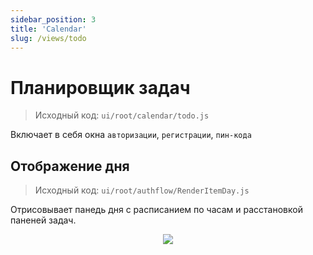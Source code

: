 ```yaml
---
sidebar_position: 3
title: 'Calendar'
slug: /views/todo
---
```


# Планировщик задач  

> Исходный код: `ui/root/calendar/todo.js`  

Включает в себя окна `авторизации`, `регистрации`, `пин-кода`

## Отображение дня
 
> Исходный код: `ui/root/authflow/RenderItemDay.js`  

Отрисовывает панедь дня с расписанием по часам и расстановкой паненей задач.

<div align="center"><img type="imgscreen" src="..//img/presentation/calendar/calendar.png"/></div>









